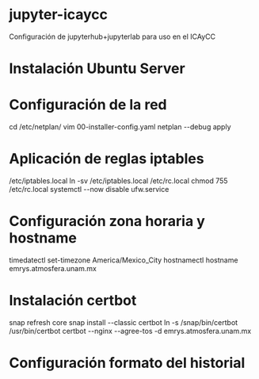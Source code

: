 # jupyter-icaycc
Configuración de jupyterhub+jupyterlab  para uso en el  ICAyCC


# Instalación Ubuntu Server
# Configuración de la red
cd /etc/netplan/
vim 00-installer-config.yaml 
netplan --debug apply

# Aplicación de reglas iptables 
/etc/iptables.local 
ln -sv /etc/iptables.local /etc/rc.local
chmod 755 /etc/rc.local
systemctl --now disable ufw.service 

# Configuración zona horaria y hostname 
timedatectl set-timezone America/Mexico_City
hostnamectl hostname emrys.atmosfera.unam.mx

# Instalación  certbot
snap refresh core
snap install --classic certbot
ln -s /snap/bin/certbot /usr/bin/certbot
certbot --nginx --agree-tos -d emrys.atmosfera.unam.mx

# Configuración formato del historial
